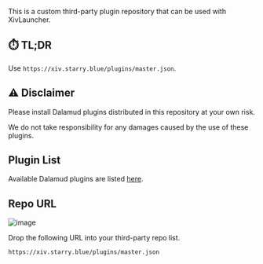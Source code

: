 This is a custom third-party plugin repository that can be used with XivLauncher.

## ⏱️ TL;DR

Use `https://xiv.starry.blue/plugins/master.json`.

## ⚠️ Disclaimer

Please install Dalamud plugins distributed in this repository at your own risk.

We do not take responsibility for any damages caused by the use of these plugins.

## Plugin List

Available Dalamud plugins are listed [here](/plugins).

## Repo URL

![image](https://user-images.githubusercontent.com/7302150/137894902-e0079b2d-29c6-4616-9794-c2c161c4aba5.png)

Drop the following URL into your third-party repo list.

`https://xiv.starry.blue/plugins/master.json`
